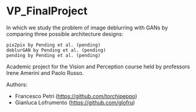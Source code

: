 # VP_FinalProject

In which we study the problem of image deblurring with GANs by comparing three possible architecture designs:

    pix2pix by Pending et al. (pending)
    deblurGAN by Pending et al. (pending)
    pending by Pending et al. (pending)

Academic project for the Vision and Perception course held by professors Irene Amerini and Paolo Russo.

Authors:
- Francesco Petri (https://github.com/torchipeppo)
- Gianluca Lofrumento (https://github.com/glofru)
